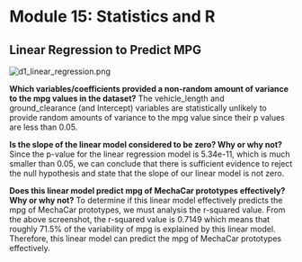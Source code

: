 # Module 15: Statistics and R

## Linear Regression to Predict MPG

![d1_linear_regression.png](https://github.com/daniel-sh-au/UofT_DataBC_Module15_MechaCar_Statistical_Analysis/blob/main/Resources/d1_linear_regression.png)

**Which variables/coefficients provided a non-random amount of variance to the mpg values in the dataset?**
The vehicle_length and ground_clearance (and Intercept) variables are statistically unlikely to provide random amounts of variance to the mpg value since their p values are less than 0.05. 

**Is the slope of the linear model considered to be zero? Why or why not?**
Since the p-value for the linear regression model is 5.34e-11, which is much smaller than 0.05, we can conclude that there is sufficient evidence to reject the null hypothesis and state that the slope of our linear model is not zero. 

**Does this linear model predict mpg of MechaCar prototypes effectively? Why or why not?**
To determine if this linear model effectively predicts the mpg of MechaCar prototypes, we must analysis the r-squared value. From the above screenshot, the r-squared value is 0.7149 which means that roughly 71.5% of the variability of mpg is explained by this linear model. Therefore, this linear model can predict the mpg of MechaCar prototypes effectively. 



